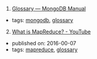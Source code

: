 1. [Glossary — MongoDB Manual](https://docs.mongodb.com/manual/reference/glossary/)
  * tags: [mongodb](tags/mongodb.md), [glossary](tags/glossary.md)
2. [What is MapReduce? - YouTube](https://www.youtube.com/watch?v=43fqzaSH0CQ)
  * published on: 2016-00-07
  * tags: [mapreduce](tags/mapreduce.md), [glossary](tags/glossary.md)
